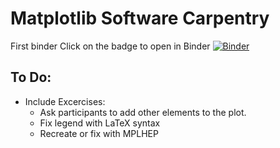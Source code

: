 # Matplotlib Software Carpentry
First binder 
Click on the badge to open in Binder 
[![Binder](https://mybinder.org/badge_logo.svg)](https://mybinder.org/v2/gh/GuillermoFidalgo/Matplotlib-SWC/HEAD)
## To Do: 
- Include Excercises:
  - Ask participants to add other elements to the plot.
  - Fix legend with LaTeX syntax
  - Recreate or fix with MPLHEP 
